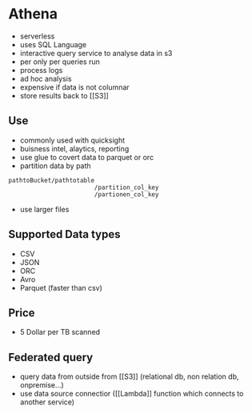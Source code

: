 # Athena
- serverless
- uses SQL Language
- interactive query service to analyse data in s3
- per only per queries run
- process logs
- ad hoc analysis
- expensive if data is not columnar
- store results back to [[S3]]

## Use
- commonly used with quicksight
- buisness intel, alaytics, reporting
- use glue to covert data to parquet or orc
- partition data by path
```
pathtoBucket/pathtotable
                        /partition_col_key
                        /partionen_col_key
```
- use larger files

## Supported Data types
- CSV
- JSON
- ORC
- Avro
- Parquet (faster than csv)

## Price
- 5 Dollar per TB scanned

## Federated query
- query data from outside from [[S3]] (relational db, non relation db, onpremise...)
- use data source connectior ([[Lambda]] function which connects to another service)